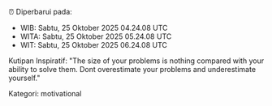⏰ Diperbarui pada:
- WIB: Sabtu, 25 Oktober 2025 04.24.08 UTC
- WITA: Sabtu, 25 Oktober 2025 05.24.08 UTC
- WIT: Sabtu, 25 Oktober 2025 06.24.08 UTC

Kutipan Inspiratif:
"The size of your problems is nothing compared with your ability to solve them. Dont overestimate your problems and underestimate yourself."


Kategori: motivational

